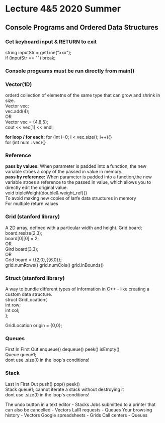 # Lecture 4&5 2020 Summer
## Console Programs and Ordered Data Structures

### Get keyboard input & RETURN to exit
string inputStr = getLine("xxx"); </br>
if (inputStr == "") break;

### Console progeams must be run directly from main() 

### Vector(1D)

orderd collection of elemetns of the same type that can grow and shrink in size.</br>
Vector<int> vec;</br>
vec.add(4); </br>
OR </br>
Vector<int> vec = {4,8,5};</br>
cout << vec[1] << endl; </br>

**for loop / for each:**
for (int i=0; i < vec.size(); i++){} </br>
for (int num : vec){}

### Reference
**pass by values:** When parameter is padded into a function, the new variable stroes a copy of the passed in value in memory.</br>
**pass by reference:** When parameter is padded into a function,the new variable stroes a reference to the passed in value, which allows you to directly edit the original value. </br>
void tripleWeight(double& weight_ref){}</br>
To avoid making new copies of larfe data structures in memory</br>
For multiple return values</br>

### Grid (stanford library)
A 2D array, defined with a particular width and height.
Grid<int> board;</br>
board.resize(2,3);</br>
board[0][0] = 2;</br>
OR</br>
Gird<int> board(3,3);</br>
OR</br>
Grid<int> board = {{2,0},{{6,0}};</br>
grid.numRows() grid.numCols() grid.inBounds()</br> 

### Struct (stanford library)
A way to bundle different types of information in C++ - like creating a custom data structure.</br>
struct GridLocation{</br>
  int row;</br>
  int col;</br>
};</br>

GridLocation origin = {0,0};</br>

### Queues
First In First Out
enqueue() dequeue() peek() isEmpty()</br>
Queue<int> queue1;</br>
dont use .size(0 in the loop's conditions!
  
### Stack
Last In First Out
push() pop() peek()</br>
Stack<int> queue1;
cannot iterate a stack without destroying it</br>
dont use .size(0 in the loop's conditions!

The undo button in a text editor - Stacks
Jobs submitted to a printer that can also be cancelled - Vectors
LaIR requests - Queues
Your browsing history - Vectors
Google spreadsheets - Grids
Call centers - Queues





